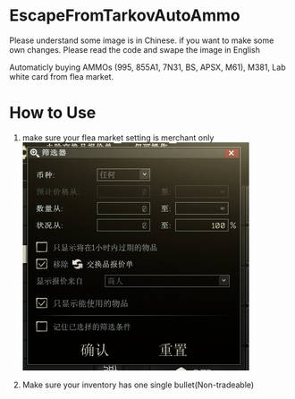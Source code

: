 # EscapeFromTarkovAutoAmmo
Please understand some image is in Chinese. if you want to make some own changes. Please read the code and swape the image in English

Automaticly buying AMMOs (995, 855A1, 7N31, BS, APSX, M61), M381, Lab white card from flea market.

# How to Use
1. make sure your flea market setting is merchant only  
![image](https://github.com/Shaw9575/EscapeFromTarkovAutoAmmo/blob/main/ReadMeImage/%E5%B1%8F%E5%B9%95%E6%88%AA%E5%9B%BE%202021-06-24%20181255.png)  

2. Make sure your inventory has one single bullet(Non-tradeable)
